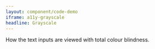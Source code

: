 ```yaml
---
layout: component/code-demo
iframe: a11y-grayscale
headline: Grayscale
---
```



How the text inputs are viewed with total colour blindness.
